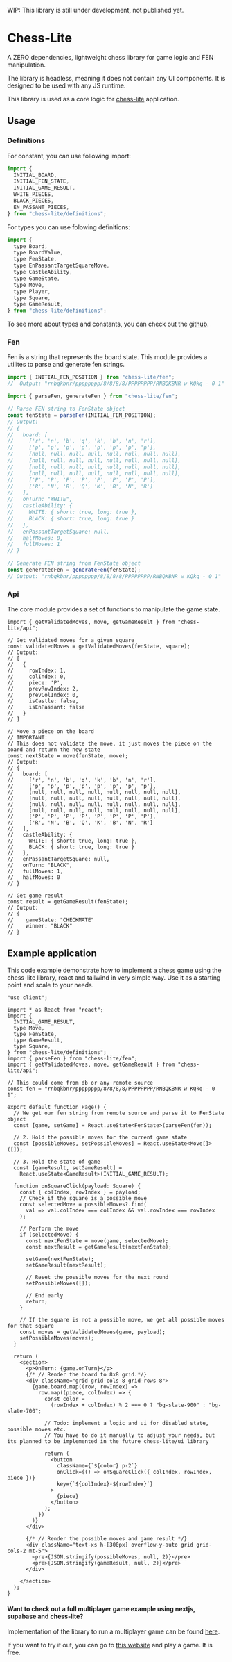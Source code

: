WIP: This library is still under development, not published yet.

# Chess-Lite

A ZERO dependencies, lightweight chess library for game logic and FEN manipulation.

The library is headless, meaning it does not contain any UI components. It is designed to be used with any JS runtime.

This library is used as a core logic for [chess-lite](https://github.com/dvenomb98/artic-frost/tree/main/apps/chess) application. 

## Usage

### Definitions

For constant, you can use following import:

```js
import {
  INITIAL_BOARD,
  INITIAL_FEN_STATE,
  INITIAL_GAME_RESULT,
  WHITE_PIECES,
  BLACK_PIECES,
  EN_PASSANT_PIECES,
} from "chess-lite/definitions";
```

For types you can use folowing definitions:

```js
import {
  type Board,
  type BoardValue,
  type FenState,
  type EnPassantTargetSquareMove,
  type CastleAbility,
  type GameState,
  type Move,
  type Player,
  type Square,
  type GameResult,
} from "chess-lite/definitions";
```

To see more about types and constants, you can check out the [github](https://github.com/dvenomb98/artic-frost/tree/main/packages/chess-lite).

### Fen

Fen is a string that represents the board state. This module provides a utilites to parse and generate fen strings.

```js
import { INITIAL_FEN_POSITION } from "chess-lite/fen";
//  Output: "rnbqkbnr/pppppppp/8/8/8/8/PPPPPPPP/RNBQKBNR w KQkq - 0 1"

import { parseFen, generateFen } from "chess-lite/fen";

// Parse FEN string to FenState object
const fenState = parseFen(INITIAL_FEN_POSITION);
// Output:
// {
//   board: [
//     ['r', 'n', 'b', 'q', 'k', 'b', 'n', 'r'],
//     ['p', 'p', 'p', 'p', 'p', 'p', 'p', 'p'],
//     [null, null, null, null, null, null, null, null],
//     [null, null, null, null, null, null, null, null],
//     [null, null, null, null, null, null, null, null],
//     [null, null, null, null, null, null, null, null],
//     ['P', 'P', 'P', 'P', 'P', 'P', 'P', 'P'],
//     ['R', 'N', 'B', 'Q', 'K', 'B', 'N', 'R']
//   ],
//   onTurn: "WHITE",
//   castleAbility: {
//     WHITE: { short: true, long: true },
//     BLACK: { short: true, long: true }
//   },
//   enPassantTargetSquare: null,
//   halfMoves: 0,
//   fullMoves: 1
// }

// Generate FEN string from FenState object
const generatedFen = generateFen(fenState);
// Output: "rnbqkbnr/pppppppp/8/8/8/8/PPPPPPPP/RNBQKBNR w KQkq - 0 1"
```

### Api

The core module provides a set of functions to manipulate the game state.

```tsx
import { getValidatedMoves, move, getGameResult } from "chess-lite/api";

// Get validated moves for a given square
const validatedMoves = getValidatedMoves(fenState, square);
// Output:
// [
//   {
//     rowIndex: 1,
//     colIndex: 0,
//     piece: 'P',
//     prevRowIndex: 2,
//     prevColIndex: 0,
//     isCastle: false,
//     isEnPassant: false
//   }
// ]

// Move a piece on the board
// IMPORTANT:
// This does not validate the move, it just moves the piece on the board and return the new state
const nextState = move(fenState, move);
// Output:
// {
//   board: [
//     ['r', 'n', 'b', 'q', 'k', 'b', 'n', 'r'],
//     ['p', 'p', 'p', 'p', 'p', 'p', 'p', 'p'],
//     [null, null, null, null, null, null, null, null],
//     [null, null, null, null, null, null, null, null],
//     [null, null, null, null, null, null, null, null],
//     [null, null, null, null, null, null, null, null],
//     ['P', 'P', 'P', 'P', 'P', 'P', 'P', 'P'],
//     ['R', 'N', 'B', 'Q', 'K', 'B', 'N', 'R']
//   ],
//   castleAbility: {
//     WHITE: { short: true, long: true },
//     BLACK: { short: true, long: true }
//   },
//   enPassantTargetSquare: null,
//   onTurn: "BLACK",
//   fullMoves: 1,
//   halfMoves: 0
// }

// Get game result
const result = getGameResult(fenState);
// Output:
// {
//    gameState: "CHECKMATE"
//    winner: "BLACK"
// }
```

## Example application

This code example demonstrate how to implement a chess game using the chess-lite library, react and tailwind in very simple way. Use it as a starting point and scale to your needs.

```tsx
"use client";

import * as React from "react";
import {
  INITIAL_GAME_RESULT,
  type Move,
  type FenState,
  type GameResult,
  type Square,
} from "chess-lite/definitions";
import { parseFen } from "chess-lite/fen";
import { getValidatedMoves, move, getGameResult } from "chess-lite/api";

// This could come from db or any remote source
const fen = "rnbqkbnr/pppppppp/8/8/8/8/PPPPPPPP/RNBQKBNR w KQkq - 0 1";

export default function Page() {
  // We get our fen string from remote source and parse it to FenState object
  const [game, setGame] = React.useState<FenState>(parseFen(fen));

  // 2. Hold the possible moves for the current game state
  const [possibleMoves, setPossibleMoves] = React.useState<Move[]>([]);

  // 3. Hold the state of game
  const [gameResult, setGameResult] =
    React.useState<GameResult>(INITIAL_GAME_RESULT);

  function onSquareClick(payload: Square) {
    const { colIndex, rowIndex } = payload;
    // Check if the square is a possible move
    const selectedMove = possibleMoves?.find(
      val => val.colIndex === colIndex && val.rowIndex === rowIndex
    );

    // Perform the move
    if (selectedMove) {
      const nextFenState = move(game, selectedMove);
      const nextResult = getGameResult(nextFenState);

      setGame(nextFenState);
      setGameResult(nextResult);

      // Reset the possible moves for the next round
      setPossibleMoves([]);

      // End early
      return;
    }

    // If the square is not a possible move, we get all possible moves for that square
    const moves = getValidatedMoves(game, payload);
    setPossibleMoves(moves);
  }

  return (
    <section>
      <p>OnTurn: {game.onTurn}</p>
      {/* // Render the board to 8x8 grid.*/}
      <div className="grid grid-cols-8 grid-rows-8">
        {game.board.map((row, rowIndex) =>
          row.map((piece, colIndex) => {
            const color =
              (rowIndex + colIndex) % 2 === 0 ? "bg-slate-900" : "bg-slate-700";

            // Todo: implement a logic and ui for disabled state, possible moves etc.
            // You have to do it manually to adjust your needs, but its planned to be implemented in the future chess-lite/ui library

            return (
              <button
                className={`${color} p-2`}
                onClick={() => onSquareClick({ colIndex, rowIndex, piece })}
                key={`${colIndex}-${rowIndex}`}
              >
                {piece}
              </button>
            );
          })
        )}
      </div>

      {/* // Render the possible moves and game result */}
      <div className="text-xs h-[300px] overflow-y-auto grid grid-cols-2 mt-5">
        <pre>{JSON.stringify(possibleMoves, null, 2)}</pre>
        <pre>{JSON.stringify(gameResult, null, 2)}</pre>
      </div>

    </section>
  );
}
```

#### Want to check out a full multiplayer game example using nextjs, supabase and chess-lite?

Implementation of the library to run a multiplayer game can be found [here](https://github.com/dvenomb98/artic-frost/blob/main/apps/chess/src/features/chess).

If you want to try it out, you can go to [this website](https://chess.danielbilek.com) and play a game. It is free.